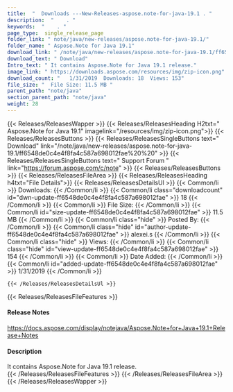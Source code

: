 ```yaml
---
title:  "  Downloads ---New-Releases-aspose.note-for-java-19.1 . " 
description:  "    . " 
keywords:  "    . " 
page_type:  single_release_page
folder_link: " note/java/new-releases/aspose.note-for-java-19.1/"
folder_name: " Aspose.Note for Java 19.1"
download_link: " /note/java/new-releases/aspose.note-for-java-19.1/ff6548de0c4e4f8fa4c587a698012fae"
download_text: " Download"
Intro_text: " It contains Aspose.Note for Java 19.1 release."
image_link: " https://downloads.aspose.com/resources/img/zip-icon.png"
download_count: "   1/31/2019  Downloads: 18  Views: 153"
file_size: "  File Size: 11.5 MB "
parent_path: "note/java"
section_parent_path: "note/java"
weight: 28 
---
```


{{< Releases/ReleasesWapper >}}
  {{< Releases/ReleasesHeading H2txt=" Aspose.Note for Java 19.1" imagelink="/resources/img/zip-icon.png">}}
  {{< Releases/ReleasesButtons >}}
    {{< Releases/ReleasesSingleButtons text=" Download" link="/note/java/new-releases/aspose.note-for-java-19.1/ff6548de0c4e4f8fa4c587a698012fae%20%20" >}}
    {{< Releases/ReleasesSingleButtons text=" Support Forum " link="https://forum.aspose.com/c/note" >}}
  {{< Releases/ReleasesButtons >}}
  {{< Releases/ReleasesFileArea >}}
    {{< Releases/ReleasesHeading h4txt="File Details">}}
    {{< Releases/ReleasesDetailsUl >}}
            {{< Common/li  >}} Downloads: {{< /Common/li >}} 
      {{< Common/li class="downloadcount" id="dwn-update-ff6548de0c4e4f8fa4c587a698012fae" >}} 18 {{< /Common/li >}} 
      {{< Common/li  >}} File Size: {{< /Common/li >}} 
      {{< Common/li id="size-update-ff6548de0c4e4f8fa4c587a698012fae" >}} 11.5 MB {{< /Common/li >}} 
      {{< Common/li  class="hide" >}} Posted By: {{< /Common/li >}} 
      {{< Common/li class="hide" id="author-update-ff6548de0c4e4f8fa4c587a698012fae" >}} alexei.s {{< /Common/li >}} 
      {{< Common/li class="hide"  >}} Views: {{< /Common/li >}} 
      {{< Common/li class="hide" id="view-update-ff6548de0c4e4f8fa4c587a698012fae" >}} 154 {{< /Common/li >}} 
      {{< Common/li  >}} Date Added: {{< /Common/li >}} 
      {{< Common/li id="added-update-ff6548de0c4e4f8fa4c587a698012fae" >}} 1/31/2019 {{< /Common/li >}} 

    {{< /Releases/ReleasesDetailsUl >}}

  {{< Releases/ReleasesFileFeatures >}}
      <h4>Release Notes</h4><div><a href="https://docs.aspose.com/display/notejava/Aspose.Note+for+Java+19.1+Release+Notes">https://docs.aspose.com/display/notejava/Aspose.Note+for+Java+19.1+Release+Notes</a></div><h4>Description</h4><div class="HTMLDescription">It contains Aspose.Note for Java 19.1 release.</div>
  {{< /Releases/ReleasesFileFeatures >}}
 {{< /Releases/ReleasesFileArea >}}
{{< /Releases/ReleasesWapper >}}


